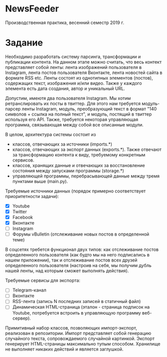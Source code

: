 # NewsFeeder
Производственная практика, весенний семестр 2019 г.

# Задание
Необходимо разработать систему парсинга, трансформации и публикации контента. На данном этапе можно считать, что весь контект представляет собой
ленты: лента изображений пользователя в Instagram, лента постов пользователя Вконтакте, лента новостей сайта в формате RSS etc. 
Ленты состоят из однотипных элементов (постов), содержащих текст, изображения и/или видео. Также у каждого элемента есть дата создания, автор и уникальный URL.

Допустим, имеютя два пользователя Instagram. Мы хотим ретранслировать их посты в твиттер. Для этого нам требуется модуль-парсер ленты Instagram, 
модуль, преобразующий текст в формат "140 символов + ссылка на полный текст", и модуль, постящий в твиттер используя его API. Также, требуется
некоторая управляющая программа, связывающая между собой все описанные модули.

В целом, архитектура системы состоит из 
* классов, отвечающих за источники (imports.*)
* классов, отвечающих за экспорт данных (exports.*). Также отвечают за трансформацию контента к виду, требуемому конкретным сервисов.
* классов, хранящих данные и отвечающих за восстановление состояния между запусками программы (storage.*)
* управляющей программы, перебрасывающей данные между тремя пунктами выше (main.py).

Требуемые источники данных (порядок примерно соответствует приоритетности задачи):

* [x] Youtube
* [x] Twitter
* [x] Facebook
* [x] Вконтакте
* [ ] Instagram
* [ ] Форумы vBulletin (отслеживание новых постов в определенной теме)

В соцсетях требется функционал двух типов: как отслеживание постов определенного пользователя (как будто мы на него подписались в нашем приложении), так 
и отслеживание постов всех друзей определенного пользователя (настроив на себя, мы получим дубль нашей ленты, над которым сможет выполнять действия).

Требуемые сервисы для экспорта:
* [ ] Telegram-канал
* [ ] Вконтакте
* [ ] RSS-лента (запись N последних записей в статичный файл)
* [ ] Динамическая HTML-страница (эталон - страница  подписок на Youtube, потребуется встроить в управляющую программу веб-сервер).

Примитивный набор классов, позволяющих импорт-экспорт, реализован в репозитории. Импорт представляет собой генерацию случайного текста,
сопровождаемого случайной картинкой. Экспорт генерирует HTML-страницы максимально тупым способом. Хранилище не выполняет никаких действий
и является заглушкой.
